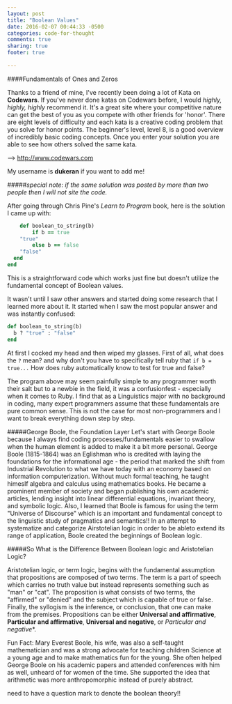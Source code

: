 ```yaml
---
layout: post
title: "Boolean Values"
date: 2016-02-07 00:44:33 -0500
categories: code-for-thought
comments: true
sharing: true
footer: true
 
---
```

####Fundamentals of Ones and Zeros

Thanks to a friend of mine, I've recently been doing a lot of Kata on __Codewars__. If you've never done katas on Codewars before, I would _highly, highly, highly_ recommend it. It's a great site where your competitive nature can get the best of you as you compete with other friends for 'honor'. There are eight levels of difficulty and each kata is a creative coding problem that you solve for honor points. The beginner's level, level 8, is a good overview of incredibly basic coding concepts. Once you enter your solution you are able to see how others solved the same kata. 

--> http://www.codewars.com 

My username is __dukeran__ if you want to add me! 

#####_special note: if the same solution was posted by more than two people then I will not site the code._

After going through Chris Pine's _Learn to Program_  book, here is the solution I came up with: 

```ruby
	def boolean_to_string(b)
  		if b == true 
    "true"
  		else b == false
    "false"
  end
end
```
This is a straightforward code which works just fine but doesn't utilize the fundamental concept of Boolean values. 

<!--more-->
It wasn't until I saw other answers and started doing some research that I learned more about it. It started when I saw the most popular answer and was instantly confused: 

```ruby 
def boolean_to_string(b)
  b ? "true" : "false"
end
```
At first I cocked my head and then wiped my glasses. First of all, what does the ```?``` mean? and why don't you have to specifically tell ruby that `if b = true...` How does ruby automatically know to test for true and false? 

The program above may seem painfully simple to any programmer worth their salt but to a newbie in the field, it was a confusionfest - especially when it comes to Ruby. I find that as a Linguistics major with no background in coding, many expert programmers assume that these fundamentals are pure common sense. This is not the case for most non-programmers and I want to break everything down step by step. 

#####George Boole, the Foundation Layer
Let's start with George Boole because I always find coding processes/fundamentals easier to swallow when the human element is added to make it a bit more personal. George Boole (1815-1864) was an Eglishman who is credited with laying the foundations for the informational age - the period that marked the shift from Industrial Revolution to what we have today with an economy based on information computerization. Without much formal teaching, he taught himeslf algebra and calculus using mathematics books. He became a prominent member of society and began publishing his own academic articles, lending insight into linear differential equations, invariant theory, and symbolic logic. Also, I learned that Boole is famous for using the term "Universe of Discourse" which is an important and fundamental concept to the linguistic study of pragmatics and semantics!!
In an attempt to systematize and categorize Airstotelian logic in order to be ableto extend its range of application, Boole created the beginnings of  Boolean logic. 

#####So What is the Difference Between Boolean logic and Aristotelian Logic? 

Aristotelian logic, or term logic, begins with the fundamental assumption that propositions are composed of two terms. The term is a part of speech which carries no truth value but instead represents something such as "man" or "cat". The proposition is what consists of two terms, the "affirmed" or "denied" and the subject which is capable of true or false. Finally, the syllogism is the inference, or conclusion, that one can make from the premises. 
Propositions can be either **Universal and affirmative**, **Particular and affirmative**, **Universal and negative**, or *Particular and negative**. 


Fun Fact: Mary Everest Boole, his wife, was also a self-taught mathematician and was a strong advocate for teaching children Science at a young age and to make mathematics fun for the young. She often helped George Boole on his academic papers and attended conferences with him as well, unheard of for women of the time. She supported the idea that arithmetic was more anthropomorphic instead of purely abstract. 

need to have a question mark to denote the boolean theory!!
